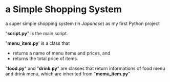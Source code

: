 # a Simple Shopping System
a super simple shopping system (in _Japanese_) as my first Python project

"__script.py__" is the main script.

"__menu_item.py__' is a class that
- returns a name of menu items and prices, and
- returns the total price of items.

"__food.py__" and "__drink.py__" are classes that return informations of
food menu and drink menu, which are inherited from "__memu_item.py__"
